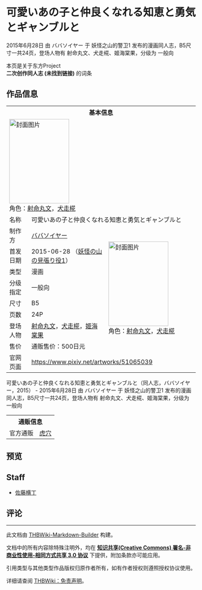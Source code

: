 # 可愛いあの子と仲良くなれる知恵と勇気とギャンブルと

<!-- source html: G:\repos\THBWiki-Markdown-Builder\THBWikiMarkdown\Temp\main\9\9d\ns0%3A%E5%8F%AF%E6%84%9B%E3%81%84%E3%81%82%E3%81%AE%E5%AD%90%E3%81%A8%E4%BB%B2%E8%89%AF%E3%81%8F%E3%81%AA%E3%82%8C%E3%82%8B%E7%9F%A5%E6%81%B5%E3%81%A8%E5%8B%87%E6%B0%97%E3%81%A8%E3%82%AE%E3%83%A3%E3%83%B3%E3%83%96%E3%83%AB%E3%81%A8.html -->

2015年6月28日 由 ババソイヤー 于 妖怪之山的警卫1 发布的漫画同人志，B5尺寸一共24页，登场人物有 射命丸文、犬走椛、姬海棠果，分级为 一般向

本页是关于东方Project  
 **二次创作同人志 (未找到链接)** 的词条
## 作品信息

<table><tbody><tr><th colspan="3">基本信息</th></tr><tr><td class="cover-artwork-mobile" colspan="2"><a href="/%E6%96%87%E4%BB%B6:%E5%8F%AF%E6%84%9B%E3%81%84%E3%81%82%E3%81%AE%E5%AD%90%E3%81%A8%E4%BB%B2%E8%89%AF%E3%81%8F%E3%81%AA%E3%82%8C%E3%82%8B%E7%9F%A5%E6%81%B5%E3%81%A8%E5%8B%87%E6%B0%97%E3%81%A8%E3%82%AE%E3%83%A3%E3%83%B3%E3%83%96%E3%83%AB%E3%81%A8%E5%B0%81%E9%9D%A2.jpg" class="image" title="封面图片"><img alt="封面图片" src="https://upload.thwiki.cc/thumb/8/89/%E5%8F%AF%E6%84%9B%E3%81%84%E3%81%82%E3%81%AE%E5%AD%90%E3%81%A8%E4%BB%B2%E8%89%AF%E3%81%8F%E3%81%AA%E3%82%8C%E3%82%8B%E7%9F%A5%E6%81%B5%E3%81%A8%E5%8B%87%E6%B0%97%E3%81%A8%E3%82%AE%E3%83%A3%E3%83%B3%E3%83%96%E3%83%AB%E3%81%A8%E5%B0%81%E9%9D%A2.jpg/159px-%E5%8F%AF%E6%84%9B%E3%81%84%E3%81%82%E3%81%AE%E5%AD%90%E3%81%A8%E4%BB%B2%E8%89%AF%E3%81%8F%E3%81%AA%E3%82%8C%E3%82%8B%E7%9F%A5%E6%81%B5%E3%81%A8%E5%8B%87%E6%B0%97%E3%81%A8%E3%82%AE%E3%83%A3%E3%83%B3%E3%83%96%E3%83%AB%E3%81%A8%E5%B0%81%E9%9D%A2.jpg" decoding="async" loading="lazy" width="159" height="224" srcset="https://upload.thwiki.cc/thumb/8/89/%E5%8F%AF%E6%84%9B%E3%81%84%E3%81%82%E3%81%AE%E5%AD%90%E3%81%A8%E4%BB%B2%E8%89%AF%E3%81%8F%E3%81%AA%E3%82%8C%E3%82%8B%E7%9F%A5%E6%81%B5%E3%81%A8%E5%8B%87%E6%B0%97%E3%81%A8%E3%82%AE%E3%83%A3%E3%83%B3%E3%83%96%E3%83%AB%E3%81%A8%E5%B0%81%E9%9D%A2.jpg/238px-%E5%8F%AF%E6%84%9B%E3%81%84%E3%81%82%E3%81%AE%E5%AD%90%E3%81%A8%E4%BB%B2%E8%89%AF%E3%81%8F%E3%81%AA%E3%82%8C%E3%82%8B%E7%9F%A5%E6%81%B5%E3%81%A8%E5%8B%87%E6%B0%97%E3%81%A8%E3%82%AE%E3%83%A3%E3%83%B3%E3%83%96%E3%83%AB%E3%81%A8%E5%B0%81%E9%9D%A2.jpg 1.5x, https://upload.thwiki.cc/thumb/8/89/%E5%8F%AF%E6%84%9B%E3%81%84%E3%81%82%E3%81%AE%E5%AD%90%E3%81%A8%E4%BB%B2%E8%89%AF%E3%81%8F%E3%81%AA%E3%82%8C%E3%82%8B%E7%9F%A5%E6%81%B5%E3%81%A8%E5%8B%87%E6%B0%97%E3%81%A8%E3%82%AE%E3%83%A3%E3%83%B3%E3%83%96%E3%83%AB%E3%81%A8%E5%B0%81%E9%9D%A2.jpg/317px-%E5%8F%AF%E6%84%9B%E3%81%84%E3%81%82%E3%81%AE%E5%AD%90%E3%81%A8%E4%BB%B2%E8%89%AF%E3%81%8F%E3%81%AA%E3%82%8C%E3%82%8B%E7%9F%A5%E6%81%B5%E3%81%A8%E5%8B%87%E6%B0%97%E3%81%A8%E3%82%AE%E3%83%A3%E3%83%B3%E3%83%96%E3%83%AB%E3%81%A8%E5%B0%81%E9%9D%A2.jpg 2x" data-file-width="600" data-file-height="847"></a><div class="cover-char">角色：<a href="./射命丸文.md" title="射命丸文">射命丸文</a>，<a href="./犬走椛.md" title="犬走椛">犬走椛</a></div></td>
</tr><tr><td class="label">名称</td><td colspan="2"> 可愛いあの子と仲良くなれる知恵と勇気とギャンブルと </td></tr><tr><td class="label">制作方</td><td><a href="./ババソイヤー.md" title="ババソイヤー">ババソイヤー</a></td><td class="cover-artwork" rowspan="8" style="min-width:224px;"><a href="/%E6%96%87%E4%BB%B6:%E5%8F%AF%E6%84%9B%E3%81%84%E3%81%82%E3%81%AE%E5%AD%90%E3%81%A8%E4%BB%B2%E8%89%AF%E3%81%8F%E3%81%AA%E3%82%8C%E3%82%8B%E7%9F%A5%E6%81%B5%E3%81%A8%E5%8B%87%E6%B0%97%E3%81%A8%E3%82%AE%E3%83%A3%E3%83%B3%E3%83%96%E3%83%AB%E3%81%A8%E5%B0%81%E9%9D%A2.jpg" class="image" title="封面图片"><img alt="封面图片" src="https://upload.thwiki.cc/thumb/8/89/%E5%8F%AF%E6%84%9B%E3%81%84%E3%81%82%E3%81%AE%E5%AD%90%E3%81%A8%E4%BB%B2%E8%89%AF%E3%81%8F%E3%81%AA%E3%82%8C%E3%82%8B%E7%9F%A5%E6%81%B5%E3%81%A8%E5%8B%87%E6%B0%97%E3%81%A8%E3%82%AE%E3%83%A3%E3%83%B3%E3%83%96%E3%83%AB%E3%81%A8%E5%B0%81%E9%9D%A2.jpg/159px-%E5%8F%AF%E6%84%9B%E3%81%84%E3%81%82%E3%81%AE%E5%AD%90%E3%81%A8%E4%BB%B2%E8%89%AF%E3%81%8F%E3%81%AA%E3%82%8C%E3%82%8B%E7%9F%A5%E6%81%B5%E3%81%A8%E5%8B%87%E6%B0%97%E3%81%A8%E3%82%AE%E3%83%A3%E3%83%B3%E3%83%96%E3%83%AB%E3%81%A8%E5%B0%81%E9%9D%A2.jpg" decoding="async" loading="lazy" width="159" height="224" srcset="https://upload.thwiki.cc/thumb/8/89/%E5%8F%AF%E6%84%9B%E3%81%84%E3%81%82%E3%81%AE%E5%AD%90%E3%81%A8%E4%BB%B2%E8%89%AF%E3%81%8F%E3%81%AA%E3%82%8C%E3%82%8B%E7%9F%A5%E6%81%B5%E3%81%A8%E5%8B%87%E6%B0%97%E3%81%A8%E3%82%AE%E3%83%A3%E3%83%B3%E3%83%96%E3%83%AB%E3%81%A8%E5%B0%81%E9%9D%A2.jpg/238px-%E5%8F%AF%E6%84%9B%E3%81%84%E3%81%82%E3%81%AE%E5%AD%90%E3%81%A8%E4%BB%B2%E8%89%AF%E3%81%8F%E3%81%AA%E3%82%8C%E3%82%8B%E7%9F%A5%E6%81%B5%E3%81%A8%E5%8B%87%E6%B0%97%E3%81%A8%E3%82%AE%E3%83%A3%E3%83%B3%E3%83%96%E3%83%AB%E3%81%A8%E5%B0%81%E9%9D%A2.jpg 1.5x, https://upload.thwiki.cc/thumb/8/89/%E5%8F%AF%E6%84%9B%E3%81%84%E3%81%82%E3%81%AE%E5%AD%90%E3%81%A8%E4%BB%B2%E8%89%AF%E3%81%8F%E3%81%AA%E3%82%8C%E3%82%8B%E7%9F%A5%E6%81%B5%E3%81%A8%E5%8B%87%E6%B0%97%E3%81%A8%E3%82%AE%E3%83%A3%E3%83%B3%E3%83%96%E3%83%AB%E3%81%A8%E5%B0%81%E9%9D%A2.jpg/317px-%E5%8F%AF%E6%84%9B%E3%81%84%E3%81%82%E3%81%AE%E5%AD%90%E3%81%A8%E4%BB%B2%E8%89%AF%E3%81%8F%E3%81%AA%E3%82%8C%E3%82%8B%E7%9F%A5%E6%81%B5%E3%81%A8%E5%8B%87%E6%B0%97%E3%81%A8%E3%82%AE%E3%83%A3%E3%83%B3%E3%83%96%E3%83%AB%E3%81%A8%E5%B0%81%E9%9D%A2.jpg 2x" data-file-width="600" data-file-height="847"></a><div class="cover-char">角色：<a href="./射命丸文.md" title="射命丸文">射命丸文</a>，<a href="./犬走椛.md" title="犬走椛">犬走椛</a></div></td>
</tr><tr><td class="label">首发日期</td><td>2015-06-28&#160;（<a href="/展会作品列表?e=%E5%A6%96%E6%80%AA%E4%B9%8B%E5%B1%B1%E7%9A%84%E8%AD%A6%E5%8D%AB%231">妖怪の山の見張り役1</a>）</td></tr><tr><td class="label">类型</td><td>漫画</td></tr><tr><td class="label">分级指定</td><td>一般向</td></tr><tr><td class="label">尺寸</td><td>B5</td></tr><tr><td class="label">页数</td><td>24P</td></tr><tr><td class="label">登场人物</td><td><a href="./射命丸文.md" title="射命丸文">射命丸文</a>，<a href="./犬走椛.md" title="犬走椛">犬走椛</a>，<a href="./姬海棠果.md" title="姬海棠果">姬海棠果</a></td></tr><tr><td class="label">售价</td><td>通贩售价：500日元</td></tr>
<tr><td class="label">官网页面</td><td colspan="2"><a rel="nofollow" class="external free" href="https://www.pixiv.net/artworks/51065039">https://www.pixiv.net/artworks/51065039</a></td></tr></tbody></table>

可愛いあの子と仲良くなれる知恵と勇気とギャンブルと（同人志，ババソイヤー，2015） - 2015年6月28日 由 ババソイヤー 于 妖怪之山的警卫1 发布的漫画同人志，B5尺寸一共24页，登场人物有 射命丸文、犬走椛、姬海棠果，分级为 一般向

<table><tbody><tr><th colspan="3">通贩信息</th></tr><tr><td class="label">官方通贩</td><td colspan="2"><a rel="nofollow" class="external text" href="https://ec.toranoana.jp/tora_r/ec/item/040030319000">虎穴</a></td></tr></tbody></table>


## 预览
## Staff
- [佐藤横丁](./佐藤横丁.md)

## 评论




---

此文档由 [THBWiki-Markdown-Builder](https://github.com/Delsin-Yu/THBWiki-Markdown-Builder) 构建。

文档中的所有内容除特殊注明外，均在 [**知识共享(Creative Commons) 署名-非商业性使用-相同方式共享 3.0 协议**](https://creativecommons.org/licenses/by-sa/3.0/deed.zh-hans) 下提供，附加条款亦可能应用。

引用类型与其他类型作品版权归原作者所有，如有作者授权则遵照授权协议使用。

详细请查阅 [THBWiki：免责声明](https://thbwiki.cc/THBWiki:%E5%85%8D%E8%B4%A3%E5%A3%B0%E6%98%8E)。

